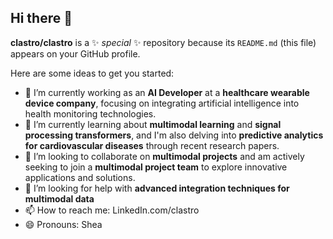## Hi there 👋


**clastro/clastro** is a ✨ _special_ ✨ repository because its `README.md` (this file) appears on your GitHub profile.

Here are some ideas to get you started:

- 🔭 I’m currently working  as an **AI Developer** at a **healthcare wearable device company**, focusing on integrating artificial intelligence into health monitoring technologies.
- 🌱 I’m currently learning about **multimodal learning** and **signal processing transformers**, and I'm also delving into **predictive analytics for cardiovascular diseases** through recent research papers.
- 👯 I’m looking to collaborate on **multimodal projects** and am actively seeking to join a **multimodal project team** to explore innovative applications and solutions.
- 🤔 I’m looking for help with **advanced integration techniques for multimodal data**
- 📫 How to reach me: LinkedIn.com/clastro
- 😄 Pronouns: Shea
